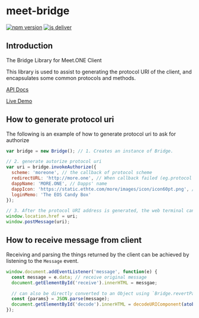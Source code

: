 # meet-bridge

[![npm version](https://badge.fury.io/js/meet-bridge.svg)](https://badge.fury.io/js/meet-bridge)
[![js deliver](https://data.jsdelivr.com/v1/package/npm/meet-bridge/badge)](https://www.jsdelivr.com/package/npm/meet-bridge)

## Introduction

The Bridge Library for Meet.ONE Client

This library is used to assist to generating the protocol URI of the client, and encapsulates some common protocols and methods.

[API Docs](https://meetone.gitlab.io/meet-bridge/)

[Live Demo](https://meet.one/test/index.html)

## How to generate protocol uri

The following is an example of how to generate protocol uri to ask for authorize

```js
var bridge = new Bridge(); // 1. Creates an instance of Bridge.

// 2. generate autorize protocol uri
var uri = bridge.invokeAuthorize({
  scheme: 'moreone', // the callback of protocol scheme
  redirectURL: 'http://more.one', // When callback failed (eg.protocol doesn't response) will redirect to URL(common like dapps' homepage)
  dappName: 'MORE.ONE', // Dapps' name
  dappIcon: 'https://static.ethte.com/more/images/icon/icon60pt.png', // Dapps' icon URL
  loginMemo: 'The EOS Candy Box'
});

// 3. After the protocol URI address is generated, the web terminal can communicate with the client through the following two calling methods.
window.location.href = uri;
window.postMessage(uri);
```

## How to receive message from client

Receiving and parsing the things returned by the client can be achieved by listening to the `Message` event.

```js
window.document.addEventListener('message', function(e) {
  const message = e.data; // receive original message
  document.getElementById('receive').innerHTML = messgae;

  // can also be directly converted to an Object using `Bridge.revertParamsToObject(params)`;
  const {params} = JSON.parse(message);
  document.getElementById('decode').innerHTML = decodeURIComponent(atob(params));
});
```